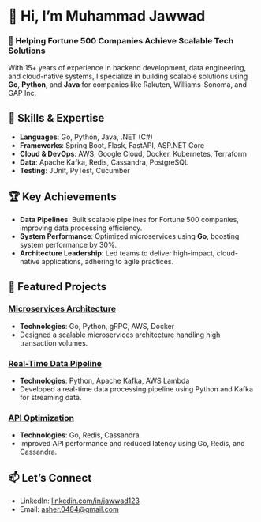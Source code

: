 # 👋 Hi, I’m Muhammad Jawwad

### 🚀 Helping Fortune 500 Companies Achieve Scalable Tech Solutions

With 15+ years of experience in backend development, data engineering, and cloud-native systems, I specialize in building scalable solutions using **Go**, **Python**, and **Java** for companies like Rakuten, Williams-Sonoma, and GAP Inc.

## 🔧 Skills & Expertise
- **Languages**: Go, Python, Java, .NET (C#)
- **Frameworks**: Spring Boot, Flask, FastAPI, ASP.NET Core
- **Cloud & DevOps**: AWS, Google Cloud, Docker, Kubernetes, Terraform
- **Data**: Apache Kafka, Redis, Cassandra, PostgreSQL
- **Testing**: JUnit, PyTest, Cucumber

## 🏆 Key Achievements
- **Data Pipelines**: Built scalable pipelines for Fortune 500 companies, improving data processing efficiency.
- **System Performance**: Optimized microservices using **Go**, boosting system performance by 30%.
- **Architecture Leadership**: Led teams to deliver high-impact, cloud-native applications, adhering to agile practices.

## 🚀 Featured Projects
### [Microservices Architecture](https://github.com/jawadsiddiqui/microservices-project)
- **Technologies**: Go, Python, gRPC, AWS, Docker
- Designed a scalable microservices architecture handling high transaction volumes.

### [Real-Time Data Pipeline](https://github.com/jawadsiddiqui/data-pipeline-project)
- **Technologies**: Python, Apache Kafka, AWS Lambda
- Developed a real-time data processing pipeline using Python and Kafka for streaming data.

### [API Optimization](https://github.com/jawadsiddiqui/api-optimization)
- **Technologies**: Go, Redis, Cassandra
- Improved API performance and reduced latency using Go, Redis, and Cassandra.

## 📫 Let’s Connect
- LinkedIn: [linkedin.com/in/jawwad123](https://linkedin.com/in/jawwad123)
- Email: asher.0484@gmail.com

